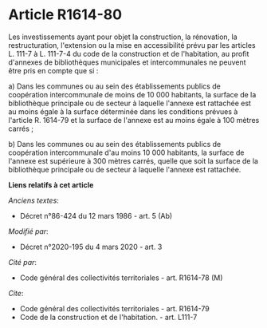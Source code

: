 # Article R1614-80

Les investissements ayant pour objet la construction, la rénovation, la restructuration, l'extension ou la mise en
accessibilité prévu par les articles L. 111-7 à L. 111-7-4 du code de la construction et de l'habitation, au profit d'annexes
de bibliothèques municipales et intercommunales ne peuvent être pris en compte que si :

a) Dans les communes ou au sein des établissements publics de coopération intercommunale de moins de 10 000 habitants, la
surface de la bibliothèque principale ou de secteur à laquelle l'annexe est rattachée est au moins égale à la surface
déterminée dans les conditions prévues à l'article R. 1614-79 et la surface de l'annexe est au moins égale à 100 mètres
carrés ;

b) Dans les communes ou au sein des établissements publics de coopération intercommunale d'au moins 10 000 habitants, la
surface de l'annexe est supérieure à 300 mètres carrés, quelle que soit la surface de la bibliothèque principale ou de
secteur à laquelle l'annexe est rattachée.

**Liens relatifs à cet article**

_Anciens textes_:

  - Décret n°86-424 du 12 mars 1986 - art. 5 (Ab)

_Modifié par_:

  - Décret n°2020-195 du 4 mars 2020 - art. 3

_Cité par_:

  - Code général des collectivités territoriales - art. R1614-78 (M)

_Cite_:

  - Code général des collectivités territoriales - art. R1614-79
  - Code de la construction et de l'habitation. - art. L111-7
